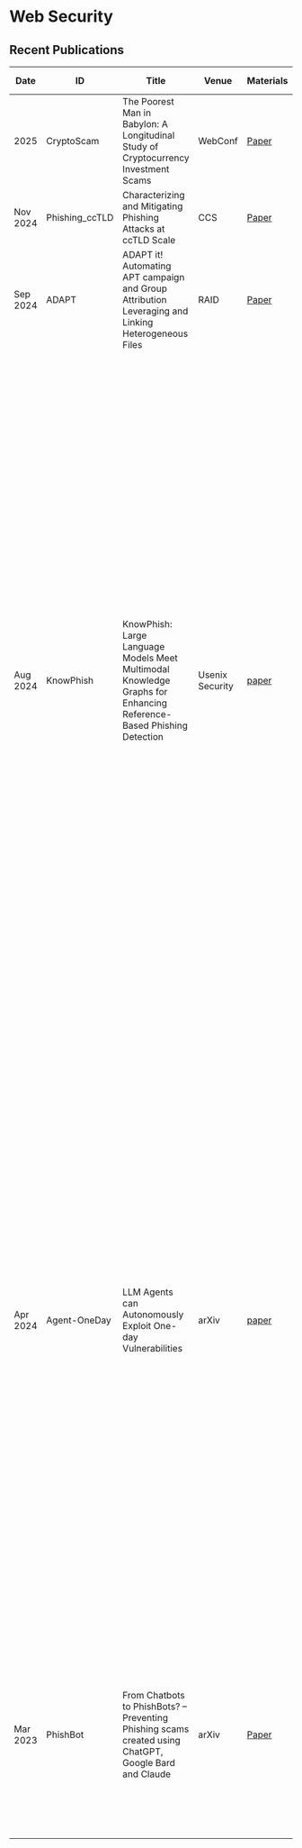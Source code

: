 # Web Security

## Recent Publications
| Date | ID | Title | Venue | Materials | Tags | Short Summary | Summary |
| --- | --- | --- | --- | --- | --- | --- | --- |
| 2025 | CryptoScam | The Poorest Man in Babylon: A Longitudinal Study of Cryptocurrency Investment Scams | WebConf | [Paper](https://openreview.net/pdf?id=P0x8J5gCPP) | crypo scam, llm, detection, longitudinal study | | |
| Nov 2024 | Phishing_ccTLD | Characterizing and Mitigating Phishing Attacks at ccTLD Scale | CCS | [Paper](https://www.sidnlabs.nl/downloads/6IIRiSdlv0HAd3czcP2Hb0/84727e566427f7cb902909b1aa961dfd/Characterizing_and_Mitigating_Phishing_Attacks_at_ccTLD_Scale.pdf) | phishing, cctld, compromised | | |
| Sep 2024 | ADAPT | ADAPT it! Automating APT campaign and Group Attribution Leveraging and Linking Heterogeneous Files | RAID | [Paper](https://raid2024.github.io/papers/raid2024-19.pdf) | apt, detection, binaries | | |
| Aug 2024 | KnowPhish | KnowPhish: Large Language Models Meet Multimodal Knowledge Graphs for Enhancing Reference-Based Phishing Detection | Usenix Security | [paper](https://usenix.org/system/files/usenixsecurity24-li-yuexin.pdf)| Phishing, LLMs, Brands | Existing reference based phishing detectors have limited scalability. This paper proposes an approach to automate the process of building a brand knowledge database without limiting to a certain set of brands (e.g. Tranco top 1K domains). The knowledge-base is multimodal meaning they collect information such as logos, and text. They also propose a detector that extract textual information from websites using LLMs and the detect if a website is phishing or not. They experiment with state-of-the-art reference models Phishpedia nad PhishIntention and show that injecting their multimodal knowledge-base results in better detection efficacy.| |
| Apr 2024 | Agent-OneDay | LLM Agents can Autonomously Exploit One-day Vulnerabilities | arXiv | [paper](https://arxiv.org/pdf/2404.08144) | LLM-Agents, Exploit, Zero Day Web Attacks, CVE, vulnerability scan, attack | This paper shows that LLM agents can autonomously exploit one-day vulnerabilities in real-world systems. They collect 15 one-day vulnerabilities from the CVE database. Given the CVE description, GPT-4 was capable of exploiting 87% of the vulnerabilities compared to 0% for other models tested (GPT-3.5, open-source LLMs) and open source vulnerability scanners (ZAP and Metasploit). GPT-4 agent however requires the CVE description to be effective; without the CVE description, it was able to exploit only 7% of the vulnerabilities. Nevertheless, the findings raise question around the widespread deployment of highly capable LLM agents. | |
| Mar 2023 | PhishBot | From Chatbots to PhishBots? – Preventing Phishing scams created using ChatGPT, Google Bard and Claude | arXiv | [Paper](https://arxiv.org/pdf/2310.19181) | phishing, email, llm, prompt sanitization, bert | They build a BERT (RoBERTa-base to be exact) based tool to detect malicious prompts that are used to generate phishing contents. Their defense is tested on GPT 3.5 Turbo, GPT 4, Claude and Bard. | |

